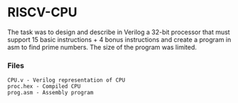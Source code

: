 # RISCV-CPU

The task was to design and describe in Verilog a 32-bit processor that must support 15 basic instructions + 4 bonus instructions and create a program in asm to find prime numbers. The size of the program was limited.

### Files
```
CPU.v - Verilog representation of CPU
proc.hex - Compiled CPU
prog.asm - Assembly program
```
